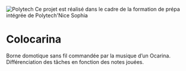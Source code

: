 ![Polytech](http://www.polytechnice.fr/jahia/jsp/jahia/templates/inc/img/polytech_nicesophia.png) 
Ce projet est réalisé dans le cadre de la formation de prépa intégrée de Polytech'Nice Sophia

# Colocarina
Borne domotique sans fil commandée par la musique d’un Ocarina. Différenciation des tâches en fonction des notes jouées.
